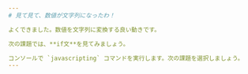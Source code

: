 ```yaml
---
# 見て見て、数値が文字列になったわ！

よくできました。数値を文字列に変換する良い動きです。

次の課題では、**if文**を見てみましょう。

コンソールで `javascripting` コマンドを実行します。次の課題を選択しましょう。
---
```


